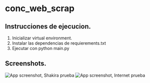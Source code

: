 # conc_web_scrap

## Instrucciones de ejecucion.
1. Inicializar virtual environment.
2. Instalar las dependencias de requierements.txt
3. Ejecutar con python main.py

## Screenshots.
![App screenshot, Shakira prueba](web_scrap_start/ss_web_scrap.png)
![App screenshot, Internet prueba](web_scrap_start/ss_web_scrap_2.png)

